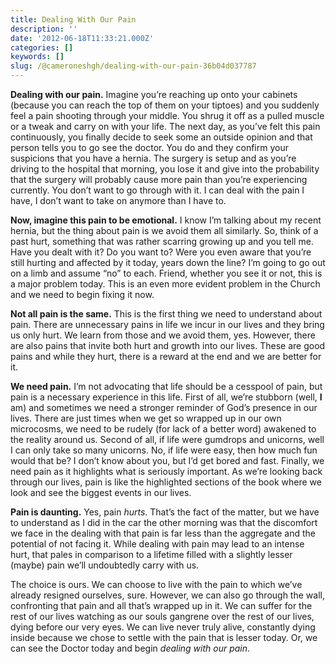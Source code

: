 ```yaml
---
title: Dealing With Our Pain
description: ''
date: '2012-06-18T11:33:21.000Z'
categories: []
keywords: []
slug: /@cameroneshgh/dealing-with-our-pain-36b04d037787
---
```


**Dealing with our pain.** Imagine you’re reaching up onto your cabinets (because you can reach the top of them on your tiptoes) and you suddenly feel a pain shooting through your middle. You shrug it off as a pulled muscle or a tweak and carry on with your life. The next day, as you’ve felt this pain continuously, you finally decide to seek some an outside opinion and that person tells you to go see the doctor. You do and they confirm your suspicions that you have a hernia. The surgery is setup and as you’re driving to the hospital that morning, you lose it and give into the probability that the surgery will probably cause more pain than you’re experiencing currently. You don’t want to go through with it. I can deal with the pain I have, I don’t want to take on anymore than I have to.

**Now, imagine this pain to be emotional.** I know I’m talking about my recent hernia, but the thing about pain is we avoid them all similarly. So, think of a past hurt, something that was rather scarring growing up and you tell me. Have you dealt with it? Do you want to? Were you even aware that you’re still hurting and affected by it today, years down the line? I’m going to go out on a limb and assume “no” to each. Friend, whether you see it or not, this is a major problem today. This is an even more evident problem in the Church and we need to begin fixing it now.

**Not all pain is the same.** This is the first thing we need to understand about pain. There are unnecessary pains in life we incur in our lives and they bring us only hurt. We learn from those and we avoid them, yes. However, there are also pains that invite both hurt and growth into our lives. These are good pains and while they hurt, there is a reward at the end and we are better for it.

**We need pain.** I’m not advocating that life should be a cesspool of pain, but pain is a necessary experience in this life. First of all, we’re stubborn (well, **I** am) and sometimes we need a stronger reminder of God’s presence in our lives. There are just times when we get so wrapped up in our own microcosms, we need to be rudely (for lack of a better word) awakened to the reality around us. Second of all, if life were gumdrops and unicorns, well I can only take so many unicorns. No, if life were easy, then how much fun would that be? I don’t know about you, but I’d get bored and fast. Finally, we need pain as it highlights what is seriously important. As we’re looking back through our lives, pain is like the highlighted sections of the book where we look and see the biggest events in our lives.

**Pain is daunting.** Yes, pain _hurts_. That’s the fact of the matter, but we have to understand as I did in the car the other morning was that the discomfort we face in the dealing with that pain is far less than the aggregate and the potential of not facing it. While dealing with pain may lead to an intense hurt, that pales in comparison to a lifetime filled with a slightly lesser (maybe) pain we’ll undoubtedly carry with us.

The choice is ours. We can choose to live with the pain to which we’ve already resigned ourselves, sure. However, we can also go through the wall, confronting that pain and all that’s wrapped up in it. We can suffer for the rest of our lives watching as our souls gangrene over the rest of our lives, dying before our very eyes. We can live never truly alive, constantly dying inside because we chose to settle with the pain that is lesser today. Or, we can see the Doctor today and begin _dealing with our pain_.